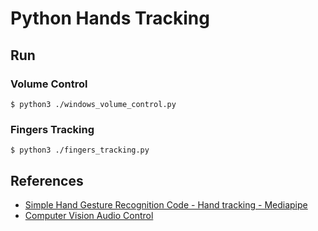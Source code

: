 # Python Hands Tracking

## Run

### Volume Control
```
$ python3 ./windows_volume_control.py
```

### Fingers Tracking
```
$ python3 ./fingers_tracking.py
```

## References

* [Simple Hand Gesture Recognition Code - Hand tracking - Mediapipe](https://gist.github.com/TheJLifeX/74958cc59db477a91837244ff598ef4a)
* [Computer Vision Audio Control](https://github.com/WilliamSMendes/computer-vision_audio-control)
